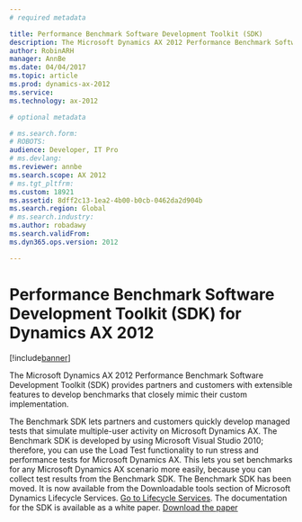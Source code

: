 ```yaml
---
# required metadata

title: Performance Benchmark Software Development Toolkit (SDK) 
description: The Microsoft Dynamics AX 2012 Performance Benchmark Software Development Toolkit (SDK) provides partners and customers with extensible features to develop benchmarks that closely mimic their custom implementation.
author: RobinARH
manager: AnnBe
ms.date: 04/04/2017
ms.topic: article
ms.prod: dynamics-ax-2012 
ms.service: 
ms.technology: ax-2012

# optional metadata

# ms.search.form: 
# ROBOTS: 
audience: Developer, IT Pro
# ms.devlang: 
ms.reviewer: annbe
ms.search.scope: AX 2012
# ms.tgt_pltfrm: 
ms.custom: 18921
ms.assetid: 8dff2c13-1ea2-4b00-b0cb-0462da2d904b
ms.search.region: Global
# ms.search.industry: 
ms.author: robadawy
ms.search.validFrom: 
ms.dyn365.ops.version: 2012

---
```


# Performance Benchmark Software Development Toolkit (SDK) for Dynamics AX 2012

[!include[banner](../../includes/banner.md)]


The Microsoft Dynamics AX 2012 Performance Benchmark Software Development Toolkit (SDK) provides partners and customers with extensible features to develop benchmarks that closely mimic their custom implementation.

The Benchmark SDK lets partners and customers quickly develop managed tests that simulate multiple-user activity on Microsoft Dynamics AX. The Benchmark SDK is developed by using Microsoft Visual Studio 2010; therefore, you can use the Load Test functionality to run stress and performance tests for Microsoft Dynamics AX. This lets you set benchmarks for any Microsoft Dynamics AX scenario more easily, because you can collect test results from the Benchmark SDK. The Benchmark SDK has been moved. It is now available from the Downloadable tools section of Microsoft Dynamics Lifecycle Services. [Go to Lifecycle Services](https://lcs.dynamics.com). The documentation for the SDK is available as a white paper. [Download the paper](http://go.microsoft.com/fwlink/?LinkId=306262)



